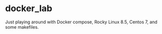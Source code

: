 # docker_lab
Just playing around with Docker compose, Rocky Linux 8.5, Centos 7, and some makefiles.
